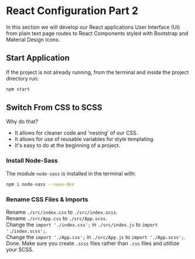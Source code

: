# React Configuration Part 2
In this section we will develop our React applications User Interface (UI) from plain text page routes to React Components styled with Bootstrap and Material Design Icons. 

## Start Application
If the project is not already running, from the terminal and inside the project directory run:
```bash
npm start 
```

## Switch From CSS to SCSS
Why do that?  
- It allows for cleaner code and 'nesting' of our CSS.
- It allows for use of reusable variables for style templating.
- It's easy to do at the beginning of a project.

### Install Node-Sass
The module `node-sass` is installed in the terminal with:
```bash
npm i node-sass --save-dev
```

### Rename CSS Files & Imports
Rename `./src/index.css` to `./src/index.scss`.  
Rename `./src/App.css` to `./src/App.scss`.  
Change the `import './index.css';` in `./src/index.js` to `import './index.scss';`.  
Change the `import './App.css';` in `./src/App.js` to `import './App.scss';`.  
Done.  Make sure you create `.scss` files rather than `.css` files and utitlize your SCSS.

